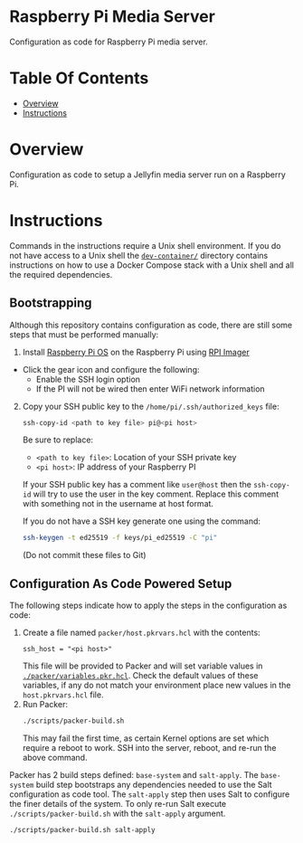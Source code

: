 # Raspberry Pi Media Server
Configuration as code for Raspberry Pi media server.

# Table Of Contents
- [Overview](#overview)
- [Instructions](#instructions)

# Overview
Configuration as code to setup a Jellyfin media server run on a Raspberry Pi.

# Instructions
Commands in the instructions require a Unix shell environment. If you do not have access to a Unix shell the [`dev-container/`](./dev-container/) directory contains instructions on how to use a Docker Compose stack with a Unix shell and all the required dependencies. 

## Bootstrapping
Although this repository contains configuration as code, there are still some steps that must be performed manually:

1. Install [Raspberry Pi OS](https://www.raspberrypi.com/software/operating-systems/#raspberry-pi-os-64-bit) on the Raspberry Pi using [RPI Imager](https://www.raspberrypi.com/software/)
  - Click the gear icon and configure the following:
    - Enable the SSH login option
    - If the PI will not be wired then enter WiFi network information
2. Copy your SSH public key to the `/home/pi/.ssh/authorized_keys` file:
   ```bash
   ssh-copy-id <path to key file> pi@<pi host>
   ```
   Be sure to replace:
     - `<path to key file>`: Location of your SSH private key
     - `<pi host>`: IP address of your Raspberry PI  
   
   If your SSH public key has a comment like `user@host` then the `ssh-copy-id` will try to use the user in the key comment. Replace this comment with something not in the username at host format.  
   
   If you do not have a SSH key generate one using the command:
   ```bash
   ssh-keygen -t ed25519 -f keys/pi_ed25519 -C "pi"
   ```
   (Do not commit these files to Git)

## Configuration As Code Powered Setup
The following steps indicate how to apply the steps in the configuration as code:

1. Create a file named `packer/host.pkrvars.hcl` with the contents:
   ```hcl
   ssh_host = "<pi host>"
   ```
   This file will be provided to Packer and will set variable values in [`./packer/variables.pkr.hcl`](./packer/variables.pkr.hcl). Check the default values of these variables, if any do not match your environment place new values in the `host.pkrvars.hcl` file.
2. Run Packer:
   ```bash
   ./scripts/packer-build.sh
   ```
   This may fail the first time, as certain Kernel options are set which require a reboot to work. SSH into the server, reboot, and re-run the above command.

Packer has 2 build steps defined: `base-system` and `salt-apply`. The `base-system` build step bootstraps any dependencies needed to use the Salt configuration as code tool. The `salt-apply` step then uses Salt to configure the finer details of the system. To only re-run Salt execute `./scripts/packer-build.sh` with the `salt-apply` argument.

```bash
./scripts/packer-build.sh salt-apply
```